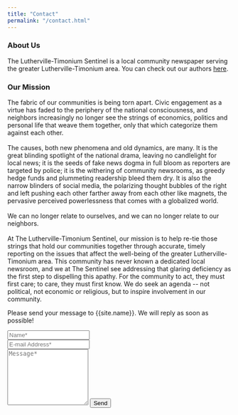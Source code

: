 ```yaml
---
title: "Contact"
permalink: "/contact.html"
---
```


<h3 style="font-family: "UnifrakturCook", cursive;">About Us</h3>
<div class="about-us">
The Lutherville-Timonium Sentinel is a local community newspaper serving the greater Lutherville-Timonium area. You can check out our authors <a href="/authors-list.html">here</a>.
</div>
<h3 style="font-family: "UnifrakturCook", cursive;">Our Mission</h3>
<div class="mission">
The fabric of our communities is being torn apart. Civic engagement as a virtue has faded to the periphery of the national consciousness, and neighbors increasingly no longer see the strings of economics, politics and personal life that weave them together, only that which categorize them against each other. <br />
<br />
The causes, both new phenomena and old dynamics, are many. It is the great blinding spotlight of the national drama, leaving no candlelight for local news; it is the seeds of fake news dogma in full bloom as reporters are targeted by police; it is the withering of community newsrooms, as greedy hedge funds and plummeting readership bleed them dry. It is also the narrow blinders of social media, the polarizing thought bubbles of the right and left pushing each other farther away from each other like magnets, the pervasive perceived powerlessness that comes with a globalized world. <br />
<br />
We can no longer relate to ourselves, and we can no longer relate to our neighbors. <br />
<br />
At The Lutherville-Timonium Sentinel, our mission is to help re-tie those strings that hold our communities together through accurate, timely reporting on the issues that affect the well-being of the greater Lutherville-Timonium area. This community has never known a dedicated local newsroom, and we at The Sentinel see addressing that glaring deficiency as the first step to dispelling this apathy. For the community to act, they must first care; to care, they must first know. We do seek an agenda -- not political, not economic or religious, but to inspire involvement in our community. <br />

</div>
  

<form action="https://formspree.io/{{site.email}}" method="POST">    
<p class="mb-4">Please send your message to {{site.name}}. We will reply as soon as possible!</p>
<div class="form-group row">
<div class="col-md-6">
<input class="form-control" type="text" name="name" placeholder="Name*" required>
</div>
<div class="col-md-6">
<input class="form-control" type="email" name="_replyto" placeholder="E-mail Address*" required>
</div>
</div>
<textarea rows="8" class="form-control mb-3" name="message" placeholder="Message*" required></textarea>    
<input class="btn btn-success" type="submit" value="Send">
</form>
